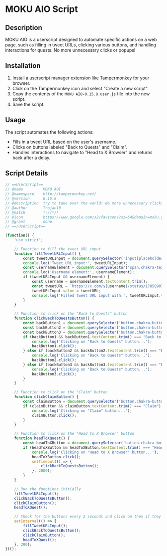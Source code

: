 # MOKU AIO Script

## Description

MOKU AIO is a userscript designed to automate specific actions on a web page, such as filling in tweet URLs, clicking various buttons, and handling interactions for quests. No more unnecessary clicks or popups!

## Installation

1. Install a userscript manager extension like [Tampermonkey](https://www.tampermonkey.net/) for your browser.
2. Click on the Tampermonkey icon and select "Create a new script".
3. Copy the contents of the `MOKU AIO-0.15.8.user.js` file into the new script.
4. Save the script.

## Usage

The script automates the following actions:

- Fills in a tweet URL based on the user's username.
- Clicks on buttons labeled "Back to Quests" and "Claim".
- Handles interactions to navigate to "Head to X Browser" and returns back after a delay.

## Script Details

```javascript
// ==UserScript==
// @name         MOKU AOI
// @namespace    http://tampermonkey.net/
// @version      0.15.8
// @description  try to take over the world! No more unnecessary clicks or popups!
// @author       Trojan10
// @match        *://*/*
// @icon         https://www.google.com/s2/favicons?sz=64&domain=moku.gg
// @grant        none
// ==/UserScript==

(function() {
    'use strict';

    // Function to fill the tweet URL input
    function fillTweetURLInput() {
        const tweetURLInput = document.querySelector('input[placeholder="Enter your tweet URL here"]');
        console.log('Tweet URL input:', tweetURLInput);
        const usernameElement = document.querySelector('span.chakra-text.css-sb2h4l');
        console.log('Username element:', usernameElement);
        if (tweetURLInput && usernameElement) {
            const username = usernameElement.textContent.trim();
            const tweetURL = `https://x.com/${username}/status/1785890701680799810`;
            tweetURLInput.value = tweetURL;
            console.log('Filled tweet URL input with:', tweetURLInput.value);
        }
    }

    // Function to click on the "Back to Quests" button
    function clickBackToQuestsButton() {
        const backButton1 = document.querySelector('button.chakra-button.css-lb13n9');
        const backButton2 = document.querySelector('button.chakra-button.css-y9uut2');
        const backButton3 = document.querySelector('button.chakra-button.css-1fz9kzx');
        if (backButton1 && backButton1.textContent.trim() === "Back to Quests") {
            console.log('Clicking on "Back to Quests" button...');
            backButton1.click();
        } else if (backButton2 && backButton2.textContent.trim() === "Back to Quests") {
            console.log('Clicking on "Back to Quests" button...');
            backButton2.click();
        } else if (backButton3 && backButton3.textContent.trim() === "Back to Quests") {
            console.log('Clicking on "Back to Quests" button...');
            backButton3.click();
        }
    }

    // Function to click on the "Claim" button
    function clickClaimButton() {
        const claimButton = document.querySelector('button.chakra-button.css-1cu4onf');
        if (claimButton && claimButton.textContent.trim() === "Claim") {
            console.log('Clicking on "Claim" button...');
            claimButton.click();
        }
    }

    // Function to click on the "Head to X Browser" button
    function headToXQuest() {
        const headToXButton = document.querySelector('button.chakra-button.css-t8acr6');
        if (headToXButton && headToXButton.textContent.trim() === "Head to X Browser") {
            console.log('Clicking on "Head to X Browser" button...');
            headToXButton.click();
            setTimeout(() => {
                clickBackToQuestsButton();
            }, 2000);
        }
    }

    // Run the functions initially
    fillTweetURLInput();
    clickBackToQuestsButton();
    clickClaimButton();
    headToXQuest();

    // Check for the buttons every 2 seconds and click on them if they appear
    setInterval(() => {
        fillTweetURLInput();
        clickBackToQuestsButton();
        clickClaimButton();
        headToXQuest();
    }, 200);
})();
